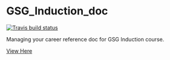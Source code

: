 # GSG_Induction_doc
<!-- badges: start -->
[![Travis build status](https://travis-ci.com/best-practice-and-impact/GSG_Induction_doc.svg?branch=master)](https://travis-ci.org/best-practice-and-impact/GSG_Induction_doc)
<!-- badges: end -->

Managing your career reference doc for GSG Induction course.

[View Here](https://best-practice-and-impact.github.io/GSG_Induction_doc/)
